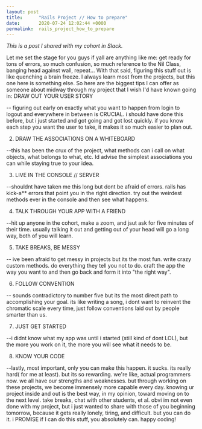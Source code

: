 ```yaml
---
layout: post
title:      "Rails Project // How to prepare"
date:       2020-07-24 12:02:44 +0000
permalink:  rails_project_how_to_prepare
---
```



*This is a post I shared with my cohort in Slack.*

Let me set the stage for you guys if yall are anything like me: get ready for tons of errors, so much confusion, so much reference to the Nil Class, banging head against wall, repeat...
With that said, figuring this stuff out is like quenching a brain freeze. I always learn most from the projects, but this one here is something else.
So here are the biggest tips I can offer as someone about midway through my project that I wish I'd have known going in:
DRAW OUT YOUR USER STORY

-- figuring out early on exactly what you want to happen from login to logout and everywhere in between is CRUCIAL. i should have done this before, but i just started and got going and got lost quickly. if you know each step you want the user to take, it makes it so much easier to plan out.

2. DRAW THE ASSOCIATIONS ON A WHITEBOARD

--this has been the crux of the project, what methods can i call on what objects, what belongs to what, etc. Id advise the simplest associations you can while staying true to your idea.

3. LIVE IN THE CONSOLE // SERVER

--shouldnt have taken me this long but dont be afraid of errors. rails has kick-a** errors that point you in the right direction. try out the weirdest methods ever in the console and then see what happens.

4. TALK THROUGH YOUR APP WITH A FRIEND

--hit up anyone in the cohort, make a zoom, and jsut ask for five minutes of their time. usually talking it out and getting out of your head will go a long way, both of you will learn.

5. TAKE BREAKS, BE MESSY

-- ive been afraid to get messy in projects but its the most fun. write crazy custom methods. do everything they tell you not to do. craft the app the way you want to and then go back and form it into "the right way".

6. FOLLOW CONVENTION

-- sounds contradictory to number five but its the most direct path to accomplishing your goal. its like writing a song, i dont want to reinvent the chromatic scale every time, just follow conventions laid out by people smarter than us.

7. JUST GET STARTED

--i didnt know what my app was until i started (still kind of dont LOL), but the more you work on it, the more you will see what it needs to be.

8. KNOW YOUR CODE

--lastly, most important, only you can make this happen. it sucks. its really hard( for me at least). but its so rewarding. we're like, actual programmers now. we all have our strengths and weaknesses. but through working on these projects, we become immensely more capable every day. knowing ur project inside and out is the best way, in my opinion, toward moving on to the next level. take breaks, chat with other students, et al.
obvi im not even done with my project,  but i just wanted to share with those of you beginning tomorrow, because it gets really lonely, tiring, and difficult. but you can do it. i PROMISE if I can do this stuff, you absolutely can.
happy coding!
